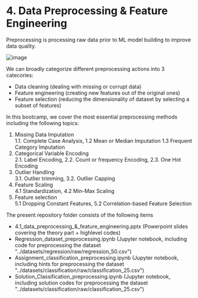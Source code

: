 # 4. Data Preprocessing & Feature Engineering

Preprocessing is processing raw data prior to ML model building to improve data quality. 

![image](https://user-images.githubusercontent.com/54147355/182630305-f9d3fdfc-5e6c-4efd-a0f6-bbdce68f7ca2.png)

We can broadly categorize different preprocessing actions into 3 catecories:
- Data cleaning (dealing with missing or corrupt data)
- Feature engineering (creating new features out of the original ones)
- Feature selection (reducing the dimensionality of dataset by selecting a subset of features)

In this bootcamp, we cover the most essential preprocessing methods including the following topics:
1. Missing Data Imputation\
1.1. Complete Case Analysis, 
1.2 Mean or Median Imputation
1.3 Frequent Category Imputation
2. Categorical Variable Encoding\
2.1. Label Encoding, 
2.2. Count or frequency Encoding, 
2.3. One Hot Encoding 
3. Outlier Handling\
3.1. Outlier trimming, 
3.2. Outlier Capping
4. Feature Scaling\
4.1 Standardization, 
4.2 Min-Max Scaling
5. Feature selection\
5.1 Dropping Constant Features, 
5.2 Correlation-based Feature Selection

The present repository folder consists of the following items
- 4.1_data_preprocessing_&_feature_engineering.pptx (Powerpoint slides covering the theory part + highlevel codes)
- Regression_dataset_preprocessing.ipynb (Jupyter notebook, including code for preprocessing the dataset "../datasets/regression/raw/regression_50.csv")
- Assignment_classification_preprocessing.ipynb (Jupyter notebook, including hints for preprocessing the dataset "../datasets/classification/raw/classification_25.csv")
- Solution_Classification_preprocessing.ipynb (Jupyter notebook, including solution codes for preprocessing the dataset "../datasets/classification/raw/classification_25.csv")


